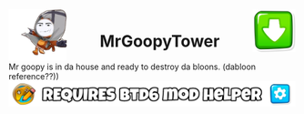 <a href="https://github.com/MrGoopyDrawers/MrGoopyTower/releases/download/1.0.0/MrGoopyTower.dll">
    <img align="left" alt="Icon" height="90" src="Icon.png">
    <img align="right" alt="Download" height="75" src="https://raw.githubusercontent.com/gurrenm3/BTD-Mod-Helper/master/BloonsTD6%20Mod%20Helper/Resources/DownloadBtn.png">
</a>

<h1 align="center">MrGoopyTower</h1>

Mr goopy is in da house and ready to destroy da bloons. (dabloon reference??))
[![Requires BTD6 Mod Helper](https://raw.githubusercontent.com/gurrenm3/BTD-Mod-Helper/master/banner.png)](https://github.com/gurrenm3/BTD-Mod-Helper#readme)
